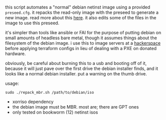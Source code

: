 this script automates a "normal" debian netinst image using a provided `preseed.cfg`. it repacks the read-only image with the preseed to generate a new image. read more about this [here](https://wiki.debian.org/ManipulatingISOs#remaster). it also edits some of the files in the image to use this preseed.

it's simpler than tools like ansible or FAI for the purpose of putting debian on small amounts of headless bare metal, though it assumes things about the filesystem of the debian image. i use this to image servers at a [hackerspace](https://devhack.net) before applying terraform configs in lieu of dealing with a PXE on donated hardware.

obviously, be careful about burning this to a usb and booting off of it, because it will just pave over the first drive the debian installer finds, and it looks like a normal debian installer. put a warning on the thumb drive.

usage:

`sudo ./repack_mbr.sh /path/to/debian/iso`

- xorriso dependency
- the debian image must be MBR. most are; there are GPT ones
- only tested on bookworm (12) netinst isos